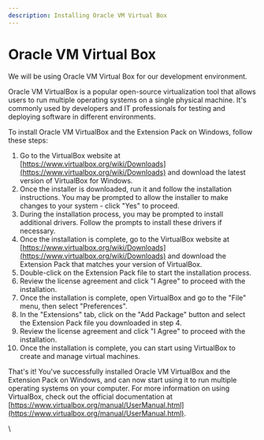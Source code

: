 ```yaml
---
description: Installing Oracle VM Virtual Box
---
```


# Oracle VM Virtual Box

We will be using Oracle VM Virtual Box for our development environment.

Oracle VM VirtualBox is a popular open-source virtualization tool that allows users to run multiple operating systems on a single physical machine. It's commonly used by developers and IT professionals for testing and deploying software in different environments.

To install Oracle VM VirtualBox and the Extension Pack on Windows, follow these steps:

1. Go to the VirtualBox website at [https://www.virtualbox.org/wiki/Downloads](https://www.virtualbox.org/wiki/Downloads) and download the latest version of VirtualBox for Windows.
2. Once the installer is downloaded, run it and follow the installation instructions. You may be prompted to allow the installer to make changes to your system - click "Yes" to proceed.
3. During the installation process, you may be prompted to install additional drivers. Follow the prompts to install these drivers if necessary.
4. Once the installation is complete, go to the VirtualBox website at [https://www.virtualbox.org/wiki/Downloads](https://www.virtualbox.org/wiki/Downloads) and download the Extension Pack that matches your version of VirtualBox.
5. Double-click on the Extension Pack file to start the installation process.
6. Review the license agreement and click "I Agree" to proceed with the installation.
7. Once the installation is complete, open VirtualBox and go to the "File" menu, then select "Preferences".
8. In the "Extensions" tab, click on the "Add Package" button and select the Extension Pack file you downloaded in step 4.
9. Review the license agreement and click "I Agree" to proceed with the installation.
10. Once the installation is complete, you can start using VirtualBox to create and manage virtual machines.

That's it! You've successfully installed Oracle VM VirtualBox and the Extension Pack on Windows, and can now start using it to run multiple operating systems on your computer. For more information on using VirtualBox, check out the official documentation at [https://www.virtualbox.org/manual/UserManual.html](https://www.virtualbox.org/manual/UserManual.html).

\
